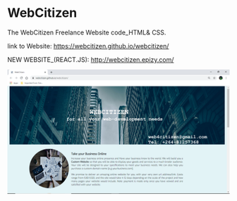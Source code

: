 # WebCitizen
The WebCitizen Freelance Website code_HTML& CSS.

link to Website: https://webcitizen.github.io/webcitizen/

NEW WEBSITE_(REACT.JS): http://webcitizen.epizy.com/

![](img/citizen.png)
